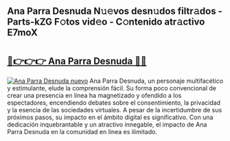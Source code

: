 ## Ana Parra Desnuda N𝚞𝚎vos desn𝚞dos filtr𝚊dos - Parts-kZG F𝚘tos vid𝚎o - C𝚘ntenido atr𝚊ctivo E7moX

# <h2><a href="http://mb2pqna.tromn.icu/?c=Ana+Parra+Desnuda">🔗👉👉👉 Ana Parra Desnuda 🔗🔗</a></h2>

[![Ana Parra Desnuda nuevo](https://i.imgur.com/pEAQMta.gif)](http://mb2pqna.tromn.icu/?c=Ana+Parra+Desnuda)
Ana Parra Desnuda, un personaje multifacético y estimulante, elude la comprensión fácil. Su forma poco convencional de crear una presencia en línea ha magnetizado y ofendido a los espectadores, encendiendo debates sobre el consentimiento, la privacidad y la esencia de las sociedades virtuales. A pesar de la incertidumbre de sus próximos pasos, su impacto en el ámbito digital es significativo. Con una dedicación inquebrantable y un atractivo innegable, el impacto de Ana Parra Desnuda en la comunidad en línea es ilimitado.
